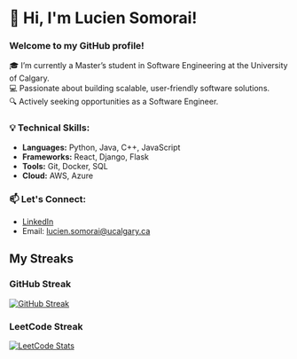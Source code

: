 # 👋 Hi, I'm Lucien Somorai!
### Welcome to my GitHub profile!  

🎓 I’m currently a Master’s student in Software Engineering at the University of Calgary.  
💻 Passionate about building scalable, user-friendly software solutions.  
🔍 Actively seeking opportunities as a Software Engineer.  

### 💡 Technical Skills:
- **Languages:** Python, Java, C++, JavaScript
- **Frameworks:** React, Django, Flask
- **Tools:** Git, Docker, SQL
- **Cloud:** AWS, Azure

### 📫 Let's Connect:
- [LinkedIn](https://linkedin.com/in/lucien-somorai)
- Email: lucien.somorai@ucalgary.ca

## My Streaks

### GitHub Streak
[![GitHub Streak](https://streak-stats.demolab.com/?user=lsomorai&theme=radical)](https://git.io/streak-stats)

### LeetCode Streak
[![LeetCode Stats](https://leetcard.jacoblin.cool/lsomorai?theme=dark&ext=heatmap)](https://leetcode.com/your-leetcode-username)
